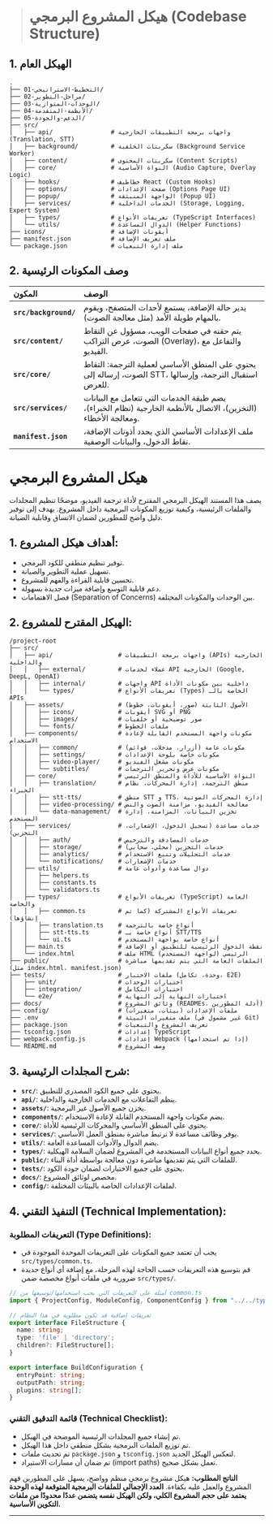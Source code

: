 > # هيكل المشروع البرمجي (Codebase Structure)

## 1. الهيكل العام
```
.
├── 01-التخطيط-الاستراتيجي/
├── 02-مراحل-التطوير/
├── 03-الوحدات-المتوازية/
├── 04-الأنظمة-المتقدمة/
├── 05-الدعم-والجودة/
├── src/
│   ├── api/                # واجهات برمجة التطبيقات الخارجية (Translation, STT)
│   ├── background/         # سكربتات الخلفية (Background Service Worker)
│   ├── content/            # سكربتات المحتوى (Content Scripts)
│   ├── core/               # النواة الأساسية (Audio Capture, Overlay Logic)
│   ├── hooks/              # خطاطيف React (Custom Hooks)
│   ├── options/            # صفحة الإعدادات (Options Page UI)
│   ├── popup/              # الواجهة المنبثقة (Popup UI)
│   ├── services/           # الخدمات الداخلية (Storage, Logging, Expert System)
│   ├── types/              # تعريفات الأنواع (TypeScript Interfaces)
│   └── utils/              # الدوال المساعدة (Helper Functions)
├── icons/                  # أيقونات الإضافة
├── manifest.json           # ملف تعريف الإضافة
└── package.json            # ملف إدارة التبعيات
```

## 2. وصف المكونات الرئيسية

| المكون | الوصف |
| :--- | :--- |
| **`src/background/`** | يدير حالة الإضافة، يستمع لأحداث المتصفح، ويقوم بالمهام طويلة الأمد (مثل معالجة الصوت). |
| **`src/content/`** | يتم حقنه في صفحات الويب، مسؤول عن التقاط الصوت، عرض التراكب (Overlay)، والتفاعل مع الفيديو. |
| **`src/core/`** | يحتوي على المنطق الأساسي لعملية الترجمة: التقاط الصوت، إرساله إلى STT، استقبال الترجمة، وإرسالها للعرض. |
| **`src/services/`** | يضم طبقة الخدمات التي تتعامل مع البيانات (التخزين)، الاتصال بالأنظمة الخارجية (نظام الخبراء)، ومعالجة الأخطاء. |
| **`manifest.json`** | ملف الإعدادات الأساسي الذي يحدد أذونات الإضافة، نقاط الدخول، والبيانات الوصفية. |

# هيكل المشروع البرمجي

يصف هذا المستند الهيكل البرمجي المقترح لأداة ترجمة الفيديو، موضحًا تنظيم المجلدات والملفات الرئيسية، وكيفية توزيع المكونات البرمجية داخل المشروع. يهدف إلى توفير دليل واضح للمطورين لضمان الاتساق وقابلية الصيانة.

## 1. أهداف هيكل المشروع:

*   توفير تنظيم منطقي للكود البرمجي.
*   تسهيل عملية التطوير والصيانة.
*   تحسين قابلية القراءة والفهم للمشروع.
*   دعم قابلية التوسع وإضافة ميزات جديدة بسهولة.
*   فصل الاهتمامات (Separation of Concerns) بين الوحدات والمكونات المختلفة.

## 2. الهيكل المقترح للمشروع:

```
/project-root
├── src/
│   ├── api/                  # واجهات برمجة التطبيقات (APIs) الخارجية والداخلية
│   │   ├── external/         # عملاء لخدمات API الخارجية (Google, DeepL, OpenAI)
│   │   ├── internal/         # واجهات API داخلية بين مكونات الأداة
│   │   └── types/            # تعريفات الأنواع (Types) الخاصة بالـ APIs
│   ├── assets/               # الأصول الثابتة (صور، أيقونات، خطوط)
│   │   ├── icons/            # أيقونات SVG أو PNG
│   │   ├── images/           # صور توضيحية أو خلفيات
│   │   └── fonts/            # ملفات الخطوط
│   ├── components/           # مكونات واجهة المستخدم القابلة لإعادة الاستخدام
│   │   ├── common/           # مكونات عامة (أزرار، مدخلات، قوائم)
│   │   ├── settings/         # مكونات خاصة بلوحة الإعدادات
│   │   ├── video-player/     # مكونات مشغل الفيديو
│   │   └── subtitles/        # مكونات عرض وتحرير الترجمات
│   ├── core/                 # النواة الأساسية للأداة والمنطق الرئيسي
│   │   ├── translation/      # منطق الترجمة، إدارة المحركات، نظام الخبراء
│   │   ├── stt-tts/          # منطق STT و TTS، إدارة المحركات الصوتية
│   │   ├── video-processing/ # معالجة الفيديو، مزامنة الصوت والنص
│   │   └── data-management/  # تخزين البيانات، المزامنة، إدارة المستخدم
│   ├── services/             # خدمات مساعدة (تسجيل الدخول، الإشعارات، التخزين)
│   │   ├── auth/             # خدمات المصادقة والترخيص
│   │   ├── storage/          # خدمات التخزين (محلي، سحابي)
│   │   ├── analytics/        # خدمات التحليلات وتتبع الاستخدام
│   │   └── notifications/    # خدمات الإشعارات
│   ├── utils/                # دوال مساعدة وأدوات عامة
│   │   ├── helpers.ts
│   │   ├── constants.ts
│   │   └── validators.ts
│   ├── types/                # تعريفات الأنواع (TypeScript) العامة والخاصة
│   │   ├── common.ts         # تعريفات الأنواع المشتركة (كما تم إنشاؤها)
│   │   ├── translation.ts    # أنواع خاصة بالترجمة
│   │   ├── stt-tts.ts        # أنواع خاصة بـ STT/TTS
│   │   └── ui.ts             # أنواع خاصة بواجهة المستخدم
│   ├── main.ts               # نقطة الدخول الرئيسية للتطبيق أو الإضافة
│   └── index.html            # ملف HTML الرئيسي (لواجهة المستخدم)
├── public/                   # الملفات العامة التي يتم تقديمها مباشرة (مثل index.html، manifest.json)
├── tests/                    # ملفات الاختبار (وحدة، تكامل، E2E)
│   ├── unit/                 # اختبارات الوحدات
│   ├── integration/          # اختبارات التكامل
│   └── e2e/                  # اختبارات النهاية إلى النهاية
├── docs/                     # وثائق المشروع (READMEs، أدلة المطورين)
├── config/                   # ملفات الإعدادات (بيئات، متغيرات)
├── .env                      # ملف متغيرات البيئة (غير مشمول في Git)
├── package.json              # تعريف المشروع والتبعيات
├── tsconfig.json             # إعدادات TypeScript
├── webpack.config.js         # إعدادات Webpack (إذا تم استخدامها)
└── README.md                 # وصف المشروع
```

## 3. شرح المجلدات الرئيسية:

*   **`src/`**: يحتوي على جميع الكود المصدري للتطبيق.
*   **`api/`**: ينظم التفاعلات مع الخدمات الخارجية والداخلية.
*   **`assets/`**: يخزن جميع الأصول غير البرمجية.
*   **`components/`**: يضم مكونات واجهة المستخدم القابلة لإعادة الاستخدام.
*   **`core/`**: يحتوي على المنطق الأساسي والمحركات الرئيسية للأداة.
*   **`services/`**: يوفر وظائف مساعدة لا ترتبط مباشرة بمنطق العمل الأساسي.
*   **`utils/`**: يضم الدوال والأدوات المساعدة العامة.
*   **`types/`**: يحدد جميع أنواع البيانات المستخدمة في المشروع لضمان السلامة الهيكلية.
*   **`public/`**: للملفات التي يتم تقديمها مباشرة دون معالجة بواسطة أداة البناء.
*   **`tests/`**: يحتوي على جميع الاختبارات لضمان جودة الكود.
*   **`docs/`**: مخصص لوثائق المشروع.
*   **`config/`**: لملفات الإعدادات الخاصة بالبيئات المختلفة.

## 4. التنفيذ التقني (Technical Implementation):

### التعريفات المطلوبة (Type Definitions):

*   يجب أن تعتمد جميع المكونات على التعريفات الموحدة الموجودة في `src/types/common.ts`.
*   قم بتوسيع هذه التعريفات حسب الحاجة لهذه المرحلة، مع إضافة أي أنواع جديدة ضرورية في ملفات أنواع مخصصة ضمن `src/types/`.

```typescript
// أمثلة على التعريفات التي يجب استخدامها/توسيعها من common.ts
import { ProjectConfig, ModuleConfig, ComponentConfig } from "../../types/common";

// تعريفات إضافية قد تكون مطلوبة في هذا النظام
export interface FileStructure {
  name: string;
  type: 'file' | 'directory';
  children?: FileStructure[];
}

export interface BuildConfiguration {
  entryPoint: string;
  outputPath: string;
  plugins: string[];
}
```

### قائمة التدقيق التقني (Technical Checklist):

*   تم إنشاء جميع المجلدات الرئيسية الموضحة في الهيكل.
*   تم توزيع الملفات البرمجية بشكل منطقي داخل هذا الهيكل.
*   تم تحديث ملفات `package.json` و `tsconfig.json` لتعكس الهيكل الجديد.
*   تم ضمان أن مسارات الاستيراد (import paths) تعمل بشكل صحيح.

**الناتج المطلوب:** هيكل مشروع برمجي منظم وواضح، يسهل على المطورين فهم المشروع والعمل عليه بكفاءة. **العدد الإجمالي للملفات البرمجية المتوقعة لهذه الوحدة يعتمد على حجم المشروع الكلي، ولكن الهيكل نفسه يتضمن عددًا محدودًا من ملفات التكوين الأساسية.**

---
